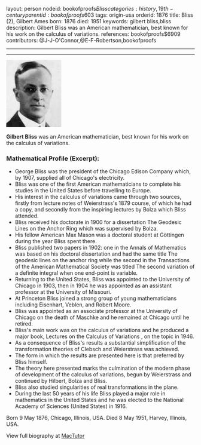layout: person
nodeid: bookofproofs$Bliss
categories: history,19th-century
parentid: bookofproofs$603
tags: origin-usa
orderid: 1876
title: Bliss (2), Gilbert Ames
born: 1876
died: 1951
keywords: gilbert bliss,bliss
description: Gilbert Bliss was an American mathematician, best known for his work on the calculus of variations.
references: bookofproofs$6909
contributors: @J-J-O'Connor,@E-F-Robertson,bookofproofs

---



---

![Bliss.jpg](https://github.com/bookofproofs/bookofproofs.github.io/blob/main/_sources/_assets/images/portraits/Bliss.jpg?raw=true)

**Gilbert Bliss** was an American mathematician, best known for his work on the calculus of variations.

### Mathematical Profile (Excerpt):
* George Bliss was the president of the Chicago Edison Company which, by 1907, supplied all of Chicago's electricity.
* Bliss was one of the first American mathematicians to complete his studies in the United States before travelling to Europe.
* His interest in the calculus of variations came through two sources, firstly from lecture notes of Weierstrass's 1879 course, of which he had a copy, and secondly from the inspiring lectures by Bolza which Bliss attended.
* Bliss received his doctorate in 1900 for a dissertation The Geodesic Lines on the Anchor Ring  which was supervised by Bolza.
* His fellow American Max Mason was a doctoral student at Göttingen during the year Bliss spent there.
* Bliss published two papers in 1902: one in the Annals of Mathematics  was based on his doctoral dissertation and had the same title The geodesic lines on the anchor ring  while the second in the Transactions of the American Mathematical Society  was titled The second variation of a definite integral when one end-point is variable.
* Returning to the United States, Bliss was appointed to the University of Chicago in 1903, then in 1904 he was appointed as an assistant professor at the University of Missouri.
* At Princeton Bliss joined a strong group of young mathematicians including Eisenhart, Veblen, and Robert Moore.
* Bliss was appointed as an associate professor at the University of Chicago on the death of Maschke and he remained at Chicago until he retired.
* Bliss's main work was on the calculus of variations and he produced a major book, Lectures on the Calculus of Variations , on the topic in 1946.
* As a consequence of Bliss's results a substantial simplification of the transformation theories of Clebsch and Weierstrass was achieved.
* The form in which the results are presented here is that preferred by Bliss himself.
* The theory here presented marks the culmination of the modern phase of development of the calculus of variations, begun by Weierstrass and continued by Hilbert, Bolza and Bliss.
* Bliss also studied singularities of real transformations in the plane.
* During the last 50 years of his life Bliss played a major role in mathematics in the United States and he was elected to the National Academy of Sciences (United States) in 1916.

Born 9 May 1876, Chicago, Illinois, USA. Died 8 May 1951, Harvey, Illinois, USA.

View full biography at [MacTutor](https://mathshistory.st-andrews.ac.uk/Biographies/Bliss/)
